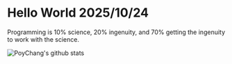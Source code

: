 # Hello World 2025/10/24

Programming is 10% science, 20% ingenuity, and 70% getting the ingenuity to work with the science.

![PoyChang's github stats](https://github-readme-stats.vercel.app/api?username=poychang&show_icons=true&theme=dracula)
